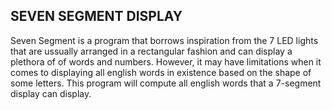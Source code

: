 ## SEVEN SEGMENT DISPLAY
Seven Segment is a program that borrows inspiration from the 7 LED lights that are ussually arranged in a rectangular fashion and can display a plethora of of words and numbers.
However, it may have limitations when it comes to displaying all english words in existence based on the shape of some letters.
This program will compute all english words that a 7-segment display can display.
